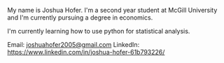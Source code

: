My name is Joshua Hofer. I'm a second year student at McGill University and I'm currently pursuing a degree in economics.

I'm currently learning how to use python for statistical analysis.

Email: joshuahofer2005@gmail.com 
LinkedIn: https://www.linkedin.com/in/joshua-hofer-61b793226/


